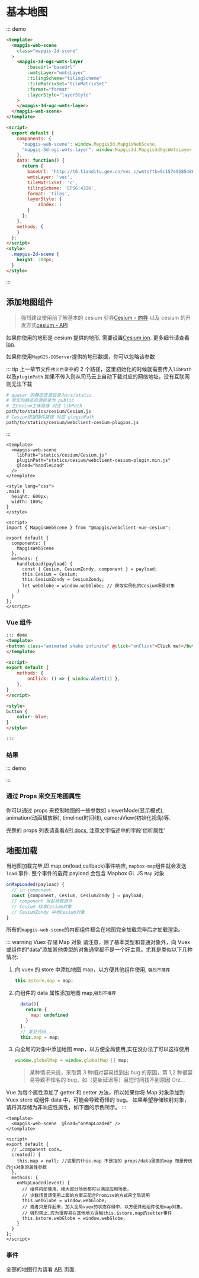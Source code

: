 # 基本地图

::: demo

```html
<template>
  <mapgis-web-scene
    class="mapgis-2d-scene"
  >
    <mapgis-3d-ogc-wmts-layer
        :baseUrl="baseUrl"
        :wmtsLayer="wmtsLayer"
        :tilingScheme="tilingScheme"
        :tileMatrixSet="tileMatrixSet"
        :format="format"
        :layerStyle="layerStyle"
    >
    </mapgis-3d-ogc-wmts-layer>
  </mapgis-web-scene>
</template>

<script>
  export default {
    components: {
      "mapgis-web-scene": window.Mapgis3d.MapgisWebScene,
      "mapgis-3d-ogc-wmts-layer": window.Mapgis3d.Mapgis3dOgcWmtsLayer
    },
    data: function() {
      return {
        baseUrl: 'http://t6.tianditu.gov.cn/vec_c/wmts?tk=9c157e9585486c02edf817d2ecbc7752',
        wmtsLayer: 'vec',
        tileMatrixSet: 'c',
        tilingScheme: 'EPSG:4326',
        format: 'tiles',
        layerStyle: {
            zIndex: 1
        }
      };
    },
    methods: {
    }
  };
</script>
<style>
  .mapgis-2d-scene {
    height: 300px;
  }
</style>
```

:::

## 添加地图组件

> 强烈建议使用前了解基本的 cesium 引导[Cesium - 向导](https://cesium.com/docs/) 以及 cesium 的开发方式[cesium - API](https://cesium.com/docs/cesiumjs-ref-doc/)

如果你使用的地形是 cesium 提供的地形, 需要设置[Cesium ion](https://cesium.com/docs/oauth/). 更多细节请查看[Ion](https://cesium.com/ion).

如果你使用`MapGIS-IGServer`提供的地形数据，你可以忽略该参数

::: tip
上一章节文件`拷贝目录`中的 2 个路径，这里初始化的时候就需要传入`libPath`以及`pluginPath` 如果不传入则从司马云上自动下载对应的网络地址，没有互联网则无法下载

```sh
# quasar 的静态资源目录为src/static
# 常见的静态资源目录为 public
# 主Cesium主体路径 对应 libPath
path/to/statics/cesium/Cesium.js
# Cesium拓展插件路径 对应 pluginPath
path/to/statics/cesium/webclient-cesium-plugins.js
```

:::

```vue
<template>
  <mapgis-web-scene
    libPath="statics/cesium/Cesium.js"
    pluginPath="statics/cesium/webclient-cesium-plugin.min.js"
    @load="handleLoad"
  />
</template>

<style lang="css">
.main {
  height: 600px;
  width: 100%;
}
</style>

<script>
import { MapgisWebScene } from "@mapgis/webclient-vue-cesium";

export default {
  components: {
    MapgisWebScene
  },
  methods: {
    handleLoad(payload) {
      const { Cesium, CesiumZondy, component } = payload;
      this.Cesium = Cesium;
      this.CesiumZondy = CesiumZondy;
      let webGlobe = window.webGlobe; // 获取实例化的Cesium场景对象
    }
  }
};
</script>
```

### Vue 组件

```md
::: demo
<template>
<button class="animated shake infinite" @click="onClick">Click me!</button>
</template>

<script>
export default {
    methods: {
        onClick: () => { window.alert(1) },
    },
}
</script>

<style>
button {
    color: blue;
}
</style>

:::
```

### 结果

::: demo
<template>
<button class="animated shake infinite" @click="onClick">Click me!</button>
</template>

<script>
export default {
    methods: {
        onClick: () => { window.alert(1) },
    },
}
</script>

<style>
button {
    color: blue;
}
</style>

:::

### 通过 Props 来交互地图属性

你可以通过 props 来控制地图的一些参数如 viewerMode(显示模式), animation(动画播放器), timeline(时间线), cameraView(初始化视角)等.

完整的 props 列表请查看[API docs](/zh/api/#props), 注意文字描述中的字段'侦听属性'

## 地图加载

当地图加载完毕,即 map.on(load,callback)事件响应, `mapbox-map`组件就会发送 `load` 事件. 整个事件的载荷 payload 会包含 Mapbox GL JS `Map` 对象.

```js
onMapLoaded(payload) {
  // in component
  const {component, Cesium, CesiumZondy } = payload;
  // component 当前场景组件
  // Cesium 标准Cesium对象
  // CesiumZondy 中地Cesium对象
}
```

所有的`mapgis-web-scene`的内部组件都会在地图完全加载完毕后才加载渲染。

::: warning Vuex 存储 Map 对象
请注意，除了基本类型和普通对象外，向 Vuex 或组件的“data”添加其他类型的对象通常都不是一个好主意。尤其是类似以下几种情况:

1.  向 vuex 的 store 中添加地图 map，以方便其他组件使用, `强烈不推荐`
    ```js
    this.$store.map = map;
    ```
2.  向组件的 data 属性添加地图 map,`强烈不推荐`
    ```js
      data(){
        return {
          map: undefined
        }
      },
      // 某处代码....
      this.map = map;
    ```
3.  向全局的对象中添加地图 map，以方便全局使用,实在没办法了可以这样使用
    ```js
    window.globalMap = window.globalMap || map;
    ```
    > 某种情况来说，采取第 3 种相对容易找到出 bug 的原因，第 1,2 种很容易导致不知名的 bug，如（更新延迟等）且短时间找不到原因 Orz...

Vue 为每个属性添加了 getter 和 setter 方法，所以如果你将 Map 对象添加到 Vuex store 或组件 data 中，可能会导致奇怪的 bug。
如果希望存储映射对象，请将其存储为非响应性属性，如下面的示例所示。
:::

```vue
<template>
  <mapgis-web-scene  @load="onMapLoaded" />
</template>

<script>
export default {
  // …component code…
  created() {
    this.map = null; //这里的this.map 不是指的 props/data里面的map 而是传统的js对象的属性参数
  },
  methods: {
    onMapLoaded(event) {
      // 组件内部使用，绝大部分场景都可以满足应用场景，
      // 少数场景请使用上面的方案三配合Promise的方式来全局调用
      this.webGlobe = window.webGlobe;
      // 或者只是存起来，加入全局vuex的状态存储中，以方便其他组件使用map对象，
      // 强烈禁止,应为很容易在其他地方误触this.$store.map的setter事件
      this.$store.webGlobe = window.webGlobe;
    }
  }
};
</script>
```

### 事件

全部的地图行为请看 [API](/zh/api/#events) 页面.
